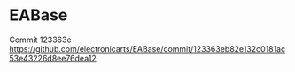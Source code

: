 # EABase

Commit 123363e
https://github.com/electronicarts/EABase/commit/123363eb82e132c0181ac53e43226d8ee76dea12
